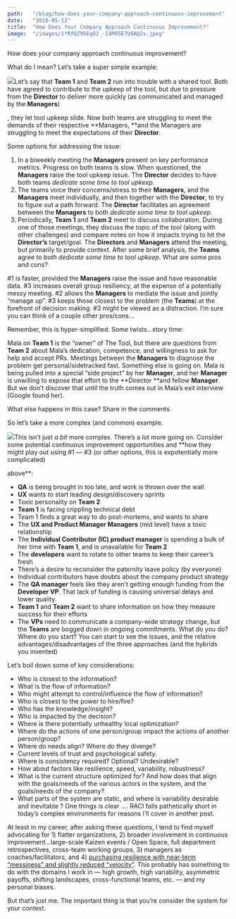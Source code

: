 ```yaml
---
path:	"/blog/how-does-your-company-approach-continuous-improvement"
date:	"2018-05-12"
title:	"How Does Your Company Approach Continuous Improvement?"
image:	"/images/1*RfQZ95EgO2_-I4M85E7U9A@2x.jpeg"
---
```


How does your company approach continuous improvement?

What do I mean? Let’s take a super simple example:

![](/images/1*RfQZ95EgO2_-I4M85E7U9A@2x.jpeg)Let’s say that **Team 1** and **Team 2** run into trouble with a shared tool. Both have agreed to contribute to the upkeep of the tool, but due to pressure from the **Director** to deliver more quickly (as communicated and managed by the **Managers**)

, they let tool upkeep slide. Now both teams are struggling to meet the demands of their respective **Managers, **and the Managers are struggling to meet the expectations of their **Director**.

Some options for addressing the issue:

1. In a biweekly meeting the **Managers** present on key performance metrics. Progress on both teams is slow. When questioned, the **Managers** raise the tool upkeep issue. The **Director** decides to have both teams *dedicate some time to tool upkeep*.
2. The teams voice their concerns/stress to their **Managers**, and the **Managers** meet individually, and then together with the **Director**, to try to figure out a path forward. The **Director** facilitates an agreement between the **Managers** to both *dedicate some time to tool upkeep*.
3. Periodically, **Team 1** and **Team 2** meet to discuss collaboration. During one of those meetings, they discuss the topic of the tool (along with other challenges) and compare notes on how it impacts trying to hit the **Director’s** target/goal. The **Directors** and **Managers** attend the meeting, but primarily to provide context. After some brief analysis, the **Teams** agree to *both dedicate some time to tool upkeep*.
What are some pros and cons?

#1 is faster, provided the **Managers** raise the issue and have reasonable data. #3 increases overall group resiliency, at the expense of a potentially messy meeting. #2 allows the **Managers** to mediate the issue and jointly “manage up”. #3 keeps those closest to the problem (the **Teams**) at the forefront of decision making. #3 might be viewed as a distraction. I’m sure you can think of a couple other pros/cons…

Remember, this is hyper-simplified. Some twists…story time:

Mala on **Team 1** is the “owner” of The Tool, but there are questions from **Team 2** about Mala’s dedication, competence, and willingness to ask for help and accept PRs. Meetings between the **Managers** to diagnose the problem get personal/sidetracked fast. Something else is going on. Mala is being pulled into a special “side project” by her **Manager**, and her **Manager** is unwilling to expose that effort to the **Director **and fellow **Manager**. But we don’t discover that until the truth comes out in Mala’s exit interview (Google found her).

What else happens in this case? Share in the comments.

So let’s take a more complex (and common) example.

![](/images/1*J8R-ilZU1r3CnBeV5_aHsA@2x.jpeg)This isn’t just *a bit* more complex. There’s a lot more going on. Consider some potential continuous improvement opportunities and **how they might play out using #1 — #3 (or other options, this is expotentially more complicated)

 above**:

* **QA** is being brought in too late, and work is thrown over the wall
* **UX** wants to start leading design/discovery sprints
* Toxic personality on **Team 2**
* **Team 1** is facing crippling technical debt
* Team 1 finds a great way to do post-mortems, and wants to share
* The **UX and Product Manager Managers** (mid level) have a toxic relationship
* The **Individual Contributor (IC) product manager** is spending a bulk of her time with **Team 1**, and is unavailable for **Team 2**
* The **developers** want to rotate to other teams to keep their career’s fresh
* There’s a desire to reconsider the paternity leave policy (by everyone)
* Individual contributors have doubts about the company product strategy
* The **QA manager** feels like they aren’t getting enough funding from the **Developer VP**. That lack of funding is causing universal delays and lower quality.
* **Team 1** and **Team 2** want to share information on how they measure success for their efforts
* The **VPs** need to communicate a company-wide strategy change, but the **Teams** are bogged down in ongoing commitments.
What do you do? Where do you start? You can start to see the issues, and the relative advantages/disadvantages of the three approaches (and the hybrids you invented)

Let’s boil down some of key considerations:

* Who is closest to the information?
* What is the flow of information?
* Who might attempt to control/influence the flow of information?
* Who is closest to the power to hire/fire?
* Who has the knowledge/insight?
* Who is impacted by the decision?
* Where is there potentially unhealthy local optimization?
* Where do the actions of one person/group impact the actions of another person/group?
* Where do needs align? Where do they diverge?
* Current levels of trust and psychological safety.
* Where is consistency required? Optional? Undesirable?
* How about factors like resilience, speed, variability, robustness?
* What is the current structure optimized for? And how does that align with the goals/needs of the various actors in the system, and the goals/needs of the company?
* What parts of the system are static, and where is variability desirable and inevitable ?
One things is clear …. RACI falls pathetically short in today’s complex environments for reasons I’ll cover in another post.

At least in my career, after asking these questions, I tend to find myself advocating for 1) flatter organizations, 2) broader involvement in continuous improvement…large-scale Kaizen events / Open Space, full department retrospectives, cross-team working groups, 3) managers as coaches/facilitators, and 4) [purchasing resilience with near-term “messiness” and slightly reduced “velocity”](https://hackernoon.com/40-ways-to-invest-in-more-resilient-teams-c2ac7d008591). This probably has something to do with the domains I work in — high growth, high variability, asymmetric payoffs, shifting landscapes, cross-functional teams, etc. — and my personal biases.

But that’s just me. The important thing is that you’re consider the system for your context.

